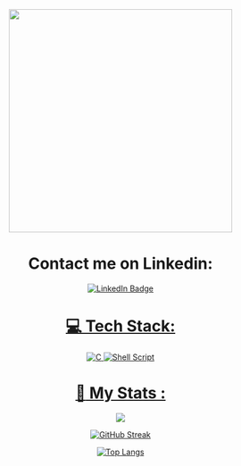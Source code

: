 <div align="center">

  <img src="https://avatars.githubusercontent.com/u/30567828?v=4" width="400"/>
  
# Contact me on Linkedin:

  <a href="https://www.linkedin.com/in/victor-zayas-salvarrey/">
    <img src="https://img.shields.io/badge/LinkedIn-blue?style=for-the-badge&logo=linkedin&logoColor=white" alt="LinkedIn Badge"/>

# 💻 Tech Stack:

![C](https://img.shields.io/badge/c-%2300599C.svg?style=for-the-badge&logo=c&logoColor=white) ![Shell Script](https://img.shields.io/badge/shell_script-%23121011.svg?style=for-the-badge&logo=gnu-bash&logoColor=white)
    
# :crab: My Stats :
  ![](https://github-readme-stats.vercel.app/api?username=victor-zayas&theme=tokyonight_border=false&include_all_commits=true&count_private=true)
  
  [![GitHub Streak](http://github-readme-streak-stats.herokuapp.com?user=victor-zayas&theme=tokyonight)](https://git.io/streak-stats)
  
  [![Top Langs](https://github-readme-stats.vercel.app/api/top-langs/?username=victor-zayas&layout=compact&theme=tokyonight)](https://github.com/anuraghazra/github-readme-stats)
  
  </div>

